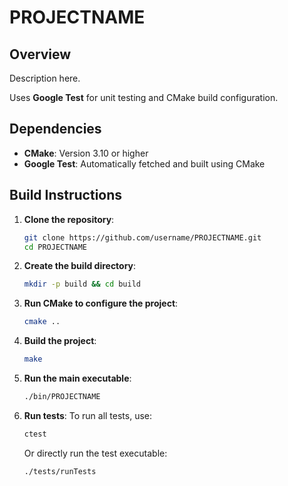 # PROJECTNAME

## Overview
Description here.

Uses **Google Test** for unit testing and CMake build configuration.

## Dependencies
- **CMake**: Version 3.10 or higher
- **Google Test**: Automatically fetched and built using CMake

## Build Instructions

1. **Clone the repository**:
    ```sh
    git clone https://github.com/username/PROJECTNAME.git
    cd PROJECTNAME
    ```

2. **Create the build directory**:
    ```sh
    mkdir -p build && cd build
    ```

3. **Run CMake to configure the project**:
    ```sh
    cmake ..
    ```

4. **Build the project**:
    ```sh
    make
    ```

5. **Run the main executable**:
    ```sh
    ./bin/PROJECTNAME
    ```

6. **Run tests**:
    To run all tests, use:
    ```sh
    ctest
    ```

    Or directly run the test executable:
    ```sh
    ./tests/runTests
    ```